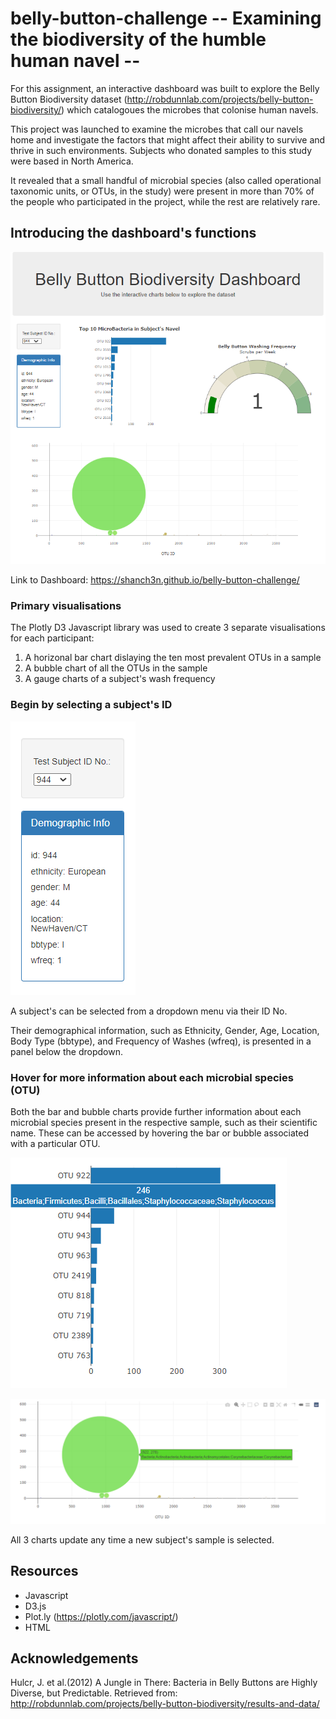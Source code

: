 # belly-button-challenge -- Examining the biodiversity of the humble human navel --

For this assignment, an interactive dashboard was built to explore the Belly Button Biodiversity dataset (http://robdunnlab.com/projects/belly-button-biodiversity/) which catalogoues the microbes that colonise human navels. 

This project was launched to examine the microbes that call our navels home and investigate the factors that might affect their ability to survive and thrive in such environments. Subjects who donated samples to this study were based in North America.

It revealed that a small handful of microbial species (also called operational taxonomic units, or OTUs, in the study) were present in more than 70% of the people who participated in the project, while the rest are relatively rare.


## Introducing the dashboard's functions

![](Resources/dashboard_overview.png)

Link to Dashboard: https://shanch3n.github.io/belly-button-challenge/

### Primary visualisations

The Plotly D3 Javascript library was used to create 3 separate visualisations for each participant:
1. A horizonal bar chart dislaying the ten most prevalent OTUs in a sample
2. A bubble chart of all the OTUs in the sample
3. A gauge charts of a subject's wash frequency

### Begin by selecting a subject's ID

![](Resources/selectsubject.png)

A subject's can be selected from a dropdown menu via their ID No. 

Their demographical information, such as Ethnicity, Gender, Age, Location, Body Type (bbtype), and Frequency of Washes (wfreq), is presented in a panel below the dropdown.

### Hover for more information about each microbial species (OTU)

Both the bar and bubble charts provide further information about each microbial species present in the respective sample, such as their scientific name. These can be accessed by hovering the bar or bubble associated with a particular OTU.

![](Resources/hover_hbar.png)

![](Resources/hover_bubble.png)

All 3 charts update any time a new subject's sample is selected.

## Resources
- Javascript
- D3.js
- Plot.ly (https://plotly.com/javascript/)
- HTML

## Acknowledgements
Hulcr, J. et al.(2012) A Jungle in There: Bacteria in Belly Buttons are Highly Diverse, but Predictable. Retrieved from: http://robdunnlab.com/projects/belly-button-biodiversity/results-and-data/





